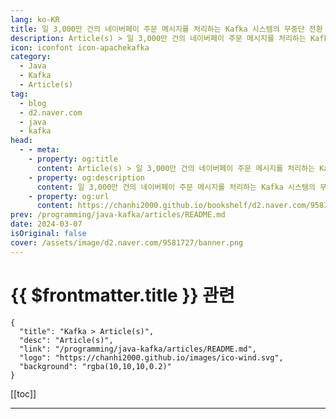 ```yaml
---
lang: ko-KR
title: 일 3,000만 건의 네이버페이 주문 메시지를 처리하는 Kafka 시스템의 무중단 전환 사례
description: Article(s) > 일 3,000만 건의 네이버페이 주문 메시지를 처리하는 Kafka 시스템의 무중단 전환 사례
icon: iconfont icon-apachekafka
category: 
  - Java
  - Kafka
  - Article(s)
tag: 
  - blog
  - d2.naver.com
  - java
  - kafka
head:  
  - - meta:
    - property: og:title
      content: Article(s) > 일 3,000만 건의 네이버페이 주문 메시지를 처리하는 Kafka 시스템의 무중단 전환 사례
    - property: og:description
      content: 일 3,000만 건의 네이버페이 주문 메시지를 처리하는 Kafka 시스템의 무중단 전환 사례
    - property: og:url
      content: https://chanhi2000.github.io/bookshelf/d2.naver.com/9581727.html
prev: /programming/java-kafka/articles/README.md
date: 2024-03-07
isOriginal: false
cover: /assets/image/d2.naver.com/9581727/banner.png
---
```


# {{ $frontmatter.title }} 관련

```component VPCard
{
  "title": "Kafka > Article(s)",
  "desc": "Article(s)",
  "link": "/programming/java-kafka/articles/README.md",
  "logo": "https://chanhi2000.github.io/images/ico-wind.svg",
  "background": "rgba(10,10,10,0.2)"
}
```

[[toc]]

---

<SiteInfo
  name="일 3,000만 건의 네이버페이 주문 메시지를 처리하는 Kafka 시스템의 무중단 전환 사례 | NAVER D2"
  desc="일 3,000만 건의 네이버페이 주문 메시지를 처리하는 Kafka 시스템의 무중단 전환 사례"
  url="https://d2.naver.com/helloworld/9581727"
  logo="/assets/image/d2.naver.com/favicon.ico"
  preview="/assets/image/d2.naver.com/9581727/banner.png"/>

<!-- TODO: 작성 -->
